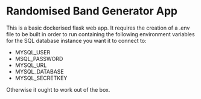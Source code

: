 # Randomised Band Generator App

This is a basic dockerised flask web app. It requires the creation of a .env file to be built in order to run containing the following environment variables for the SQL database instance you want it to connect to:
* MYSQL_USER
* MSQL_PASSWORD
* MYSQL_URL
* MYSQL_DATABASE
* MYSQL_SECRETKEY

Otherwise it ought to work out of the box.

